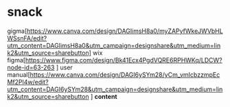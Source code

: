 # snack
gigma[https://www.canva.com/design/DAGIimsH8a0/myZAPyfWkeJWVbHLWSsnFA/edit?utm_content=DAGIimsH8a0&utm_campaign=designshare&utm_medium=link2&utm_source=sharebutton]
wix
figma[https://www.figma.com/design/Bk41Ecx4PgdVQRE6RPHWKq/LDCW?node-id=63-263 ]
user manual[https://www.canva.com/design/DAGI6ySYm28/yCm_vmIcbzzmpEcMf2Pl4w/edit?utm_content=DAGI6ySYm28&utm_campaign=designshare&utm_medium=link2&utm_source=sharebutton ]
 **content**
